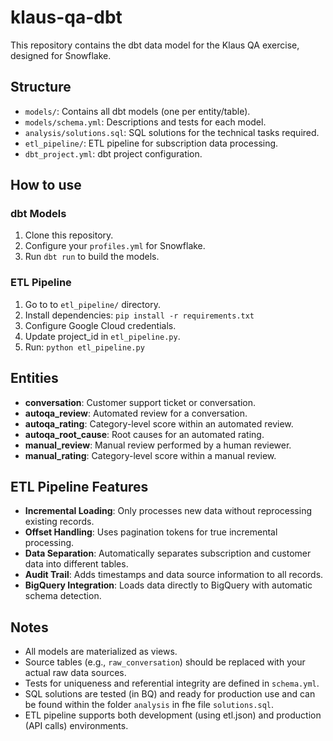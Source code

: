 # klaus-qa-dbt

This repository contains the dbt data model for the Klaus QA exercise, designed for Snowflake.

## Structure

- `models/`: Contains all dbt models (one per entity/table).
- `models/schema.yml`: Descriptions and tests for each model.
- `analysis/solutions.sql`: SQL solutions for the technical tasks required.
- `etl_pipeline/`: ETL pipeline for subscription data processing.
- `dbt_project.yml`: dbt project configuration.

## How to use

### dbt Models
1. Clone this repository.
2. Configure your `profiles.yml` for Snowflake.
3. Run `dbt run` to build the models.

### ETL Pipeline
1. Go to to `etl_pipeline/` directory.
2. Install dependencies: `pip install -r requirements.txt`
3. Configure Google Cloud credentials.
4. Update project_id in `etl_pipeline.py`.
5. Run: `python etl_pipeline.py`

## Entities

- **conversation**: Customer support ticket or conversation.
- **autoqa_review**: Automated review for a conversation.
- **autoqa_rating**: Category-level score within an automated review.
- **autoqa_root_cause**: Root causes for an automated rating.
- **manual_review**: Manual review performed by a human reviewer.
- **manual_rating**: Category-level score within a manual review.

## ETL Pipeline Features

- **Incremental Loading**: Only processes new data without reprocessing existing records.
- **Offset Handling**: Uses pagination tokens for true incremental processing.
- **Data Separation**: Automatically separates subscription and customer data into different tables.
- **Audit Trail**: Adds timestamps and data source information to all records.
- **BigQuery Integration**: Loads data directly to BigQuery with automatic schema detection.

## Notes

- All models are materialized as views.
- Source tables (e.g., `raw_conversation`) should be replaced with your actual raw data sources.
- Tests for uniqueness and referential integrity are defined in `schema.yml`.
- SQL solutions are tested (in BQ) and ready for production use and can be found within the folder `analysis` in fhe file `solutions.sql`.
- ETL pipeline supports both development (using etl.json) and production (API calls) environments.
